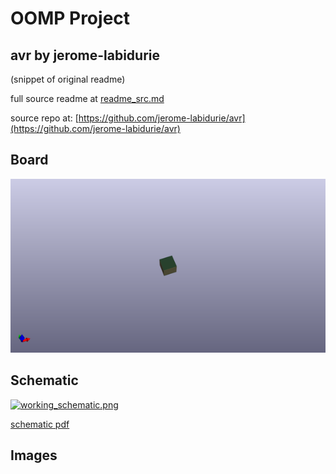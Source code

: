 # OOMP Project  
## avr  by jerome-labidurie  
  
(snippet of original readme)  
  
  
  full source readme at [readme_src.md](readme_src.md)  
  
source repo at: [https://github.com/jerome-labidurie/avr](https://github.com/jerome-labidurie/avr)  
## Board  
  
[![working_3d.png](working_3d_600.png)](working_3d.png)  
## Schematic  
  
[![working_schematic.png](working_schematic_600.png)](working_schematic.png)  
  
[schematic pdf](working_schematic.pdf)  
## Images  
